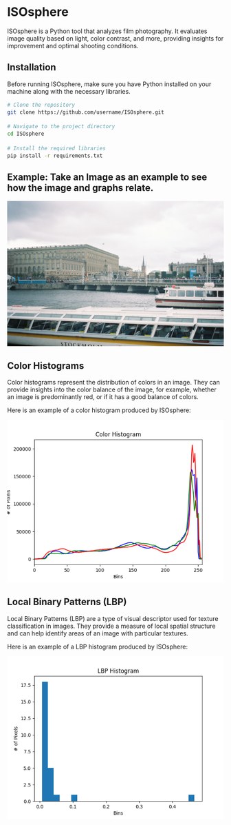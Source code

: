 # ISOsphere
ISOsphere is a Python tool that analyzes film photography. It evaluates image quality based on light, color contrast, and more, providing insights for improvement and optimal shooting conditions.

## Installation
Before running ISOsphere, make sure you have Python installed on your machine along with the necessary libraries.

```bash
# Clone the repository
git clone https://github.com/username/ISOsphere.git

# Navigate to the project directory
cd ISOsphere

# Install the required libraries
pip install -r requirements.txt
```

## Example: Take an Image as an example to see how the image and graphs relate. 

![Example Image](https://github.com/hdparmar/ISOsphere/blob/main/images/000042.JPG)

## Color Histograms
Color histograms represent the distribution of colors in an image. They can provide insights into the color balance of the image, for example, whether an image is predominantly red, or if it has a good balance of colors. 

Here is an example of a color histogram produced by ISOsphere:

![Color Histogram](https://github.com/hdparmar/ISOsphere/blob/main/images/000042_histogram.png)

## Local Binary Patterns (LBP)
Local Binary Patterns (LBP) are a type of visual descriptor used for texture classification in images. They provide a measure of local spatial structure and can help identify areas of an image with particular textures.

Here is an example of a LBP histogram produced by ISOsphere:

![LBP Histogram](https://github.com/hdparmar/ISOsphere/blob/main/images/000042_lbp.png)